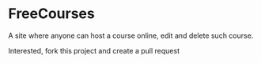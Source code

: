 <h1> FreeCourses </h1>

<p>
  A site where anyone can host a course online, edit and delete such course.
</p>

<p>
  Interested, fork this project and create a pull request
</p>
